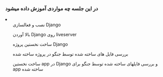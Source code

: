 <html>
<h3>در این جلسه چه مواردی آموزش داده میشود</h3>
<li>
    <ol>نصب و فعالسازی Django</ol>
    <ol>بالا آوردن Django روی liveserver</ol>
    <ol>ساخت نخستین پروژه Django</ol>
    <ol>بررسی فایل های ساخته شده توسط جنگو در پروژه ساخته شده</ol>
    <ol>ساخت نخستین app در Django و بررسی فایلهای ساخته شده توسط جنگو برای app ساخته شده</ol>
</li>
</html>
